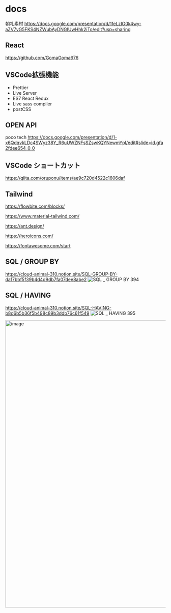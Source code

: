 # docs

朝礼素材
https://docs.google.com/presentation/d/1feLzIO0k4wy-aZV7vG5FKS4NZWubAyDNGIUwHhk2iTo/edit?usp=sharing

## React
https://github.com/GomaGoma676

## VSCode拡張機能
- Prettier
- Live Server
- ES7 React Redux
- Live sass compiler
- postCSS

## OPEN API
poco tech
https://docs.google.com/presentation/d/1-x6QdqvkLDc4SWyz38Y_R6uUWZNFsSZswKQYNewmYpI/edit#slide=id.gfa2fdee654_0_0

## VSCode ショートカット
https://qiita.com/oruponu/items/ae9c720d4522c1606daf

## Tailwind 
https://flowbite.com/blocks/

https://www.material-tailwind.com/

https://ant.design/

https://heroicons.com/

https://fontawesome.com/start

## SQL / GROUP BY
https://cloud-animal-310.notion.site/SQL-GROUP-BY-da17bbf5f39b4d4d9db7fa07dee8abe2
![SQL _ GROUP BY 394](https://github.com/eddie-eights/docs/assets/108219026/120b7efd-5c1e-41d2-aa47-ee77a88b55f3)


## SQL / HAVING
https://cloud-animal-310.notion.site/SQL-HAVING-b8d6b5b36f5b498c89b3ddb76c61f549
![SQL _ HAVING 395](https://github.com/eddie-eights/docs/assets/108219026/4df82bcf-6ac9-41e1-83cc-d24361b51ea4)

<img width="903" alt="image" src="https://github.com/eddie-eights/docs/assets/108219026/85f615d0-4a03-49ff-96ec-c4aed8c2dcd1">
